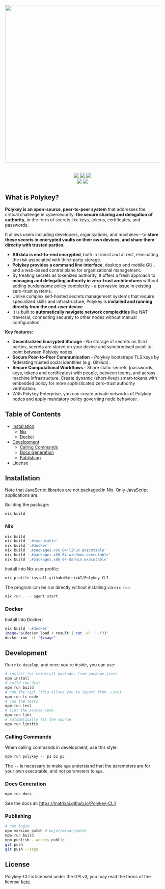 <div align="center">
  <img width="512" src="https://polykey.com/images/polykey-logotype-dark-dark.svg">
  <br>
  <br>
  <br>
  <img src="https://img.shields.io/github/v/tag/MatrixAI/Polykey-CLI?style=for-the-badge">
  <img src="https://img.shields.io/github/actions/workflow/status/MatrixAI/Polykey-CLI/release.yml?style=for-the-badge">
  <img src="https://img.shields.io/npm/d18m/polykey-cli?style=for-the-badge&label=npm%20downloads&color=d02b1d">
  <br>
  <img src="https://img.shields.io/github/downloads/MatrixAI/Polykey-CLI/total?style=for-the-badge">
  <img src="https://img.shields.io/github/license/MatrixAI/Polykey-CLI?style=for-the-badge">
</div>

## What is Polykey?

**Polykey is an open-source, peer-to-peer system** that addresses the critical challenge in cybersecurity: **the secure sharing and delegation of authority**, in the form of secrets like keys, tokens, certificates, and passwords.

It allows users including developers, organizations, and machines—to **store these secrets in encrypted vaults on their own devices, and share them directly with trusted parties.**

* **All data is end-to-end encrypted**, both in transit and at rest, eliminating the risk associated with third-party storage.
* **Polykey provides a command line interface**, desktop and mobile GUI, and a web-based control plane for organizational management.
* By treating secrets as tokenized authority, it offers a fresh approach to **managing and delegating authority in zero-trust architectures** without adding burdensome policy complexity - a pervasive issue in existing zero-trust systems.
* Unlike complex self-hosted secrets management systems that require specialized skills and infrastructure, Polykey is **installed and running directly from the end-user device**.
* It is built to **automatically navigate network complexities** like NAT traversal, connecting securely to other nodes without manual configuration.

**Key features:**

* **Decentralized Encrypted Storage** - No storage of secrets on third parties, secrets are stored on your device and synchronised point-to-point between Polykey nodes.
* **Secure Peer-to-Peer Communication** - Polykey bootstraps TLS keys by federating trusted social identities (e.g. GitHub).
* **Secure Computational Workflows** - Share static secrets (passwords, keys, tokens and certificates) with people, between teams, and across machine infrastructure. Create dynamic (short-lived) smart-tokens with embedded policy for more sophisticated zero-trust authority verification.
* With Polykey Enterprise, you can create private networks of Polykey nodes and apply mandatory policy governing node behaviour.

## Table of Contents
* [Installation](#installation)
  * [Nix](#nix)
  * [Docker](#docker)
* [Development](#development)
  * [Calling Commands](#calling-commands)
  * [Docs Generation](#docs-generation)
  * [Publishing](#publishing)
* [License](#license)

## Installation

Note that JavaScript libraries are not packaged in Nix. Only JavaScript applications are.

Building the package:

```sh
nix build
```

### Nix

```sh
nix build
nix build '.#executable'
nix build '.#docker'
nix build '.#packages.x86_64-linux.executable'
nix build '.#packages.x86_64-windows.executable'
nix build '.#packages.x86_64-darwin.executable'
```

Install into Nix user profile:

```sh
nix profile install github:MatrixAI/Polykey-CLI
```

The program can be run directly without installing via `nix run`

```sh
nix run . -- agent start
```

### Docker

Install into Docker:

```sh
nix build '.#docker'
image="$(docker load < result | cut -d' ' -f3)"
docker run -it "$image"
```

## Development

Run `nix develop`, and once you're inside, you can use:

```sh
# install (or reinstall packages from package.json)
npm install
# build the dist
npm run build
# run the repl (this allows you to import from ./src)
npm run ts-node
# run the tests
npm run test
# lint the source code
npm run lint
# automatically fix the source
npm run lintfix
```

### Calling Commands

When calling commands in development, use this style:

```sh
npm run polykey -- p1 p2 p3
```

The `--` is necessary to make `npm` understand that the parameters are for your own executable, and not parameters to `npm`.

### Docs Generation

```sh
npm run docs
```

See the docs at: https://matrixai.github.io/Polykey-CLI/

### Publishing

```sh
# npm login
npm version patch # major/minor/patch
npm run build
npm publish --access public
git push
git push --tags
```

## License

Polykey-CLI is licensed under the GPLv3, you may read the terms of the license [here](LICENSE).
